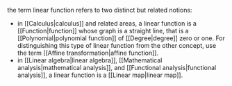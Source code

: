 the term linear function refers to two distinct but related notions:

- in [[Calculus|calculus]] and related areas, a linear function is a [[Function|function]] whose graph is a straight line, that is a [[Polynomial|polynomial function]] of [[Degree|degree]] zero or one. For distinguishing this type of linear function from the other concept, use the term [[Affine transformation|affine function]].
- in [[Linear algebra|linear algebra]], [[Mathematical analysis|mathematical analysis]], and [[Functional analysis|functional analysis]], a linear function is a [[Linear map|linear map]].